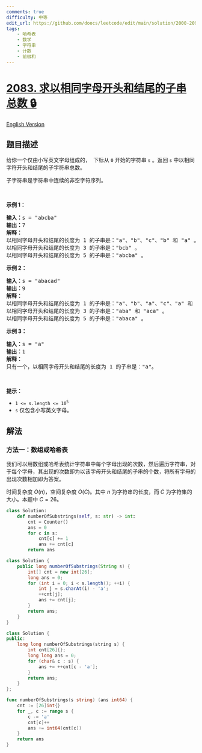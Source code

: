 ```yaml
---
comments: true
difficulty: 中等
edit_url: https://github.com/doocs/leetcode/edit/main/solution/2000-2099/2083.Substrings%20That%20Begin%20and%20End%20With%20the%20Same%20Letter/README.md
tags:
    - 哈希表
    - 数学
    - 字符串
    - 计数
    - 前缀和
---
```


<!-- problem:start -->

# [2083. 求以相同字母开头和结尾的子串总数 🔒](https://leetcode.cn/problems/substrings-that-begin-and-end-with-the-same-letter)

[English Version](/solution/2000-2099/2083.Substrings%20That%20Begin%20and%20End%20With%20the%20Same%20Letter/README_EN.md)

## 题目描述

<!-- description:start -->

<p>给你一个仅由小写英文字母组成的，&nbsp; 下标从 <code>0</code> 开始的字符串 <code>s</code> 。返回 <code>s</code> 中以相同字符开头和结尾的子字符串总数。</p>

<p>子字符串是字符串中连续的非空字符序列。</p>

<p>&nbsp;</p>

<p><strong>示例 1：</strong></p>

<pre>
<strong>输入：</strong>s = "abcba"
<strong>输出：</strong>7
<strong>解释：</strong>
以相同字母开头和结尾的长度为 1 的子串是："a"、"b"、"c"、"b" 和 "a" 。
以相同字母开头和结尾的长度为 3 的子串是："bcb" 。
以相同字母开头和结尾的长度为 5 的子串是："abcba" 。
</pre>

<p><strong>示例 2：</strong></p>

<pre>
<strong>输入：</strong>s = "abacad"
<strong>输出：</strong>9
<strong>解释：</strong>
以相同字母开头和结尾的长度为 1 的子串是："a"、"b"、"a"、"c"、"a" 和 "d" 。
以相同字母开头和结尾的长度为 3 的子串是："aba" 和 "aca" 。
以相同字母开头和结尾的长度为 5 的子串是："abaca" 。
</pre>

<p><strong>示例 3：</strong></p>

<pre>
<strong>输入：</strong>s = "a"
<strong>输出：</strong>1
<strong>解释：</strong>
只有一个，以相同字母开头和结尾的长度为 1 的子串是："a"。
</pre>

<p>&nbsp;</p>

<p><strong>提示：</strong></p>

<ul>
	<li><code>1 &lt;= s.length &lt;= 10<sup>5</sup></code></li>
	<li><code>s</code> 仅包含小写英文字母。</li>
</ul>

<!-- description:end -->

## 解法

<!-- solution:start -->

### 方法一：数组或哈希表

我们可以用数组或哈希表统计字符串中每个字母出现的次数，然后遍历字符串，对于每个字母，其出现的次数即为以该字母开头和结尾的子串的个数，将所有字母的出现次数相加即为答案。

时间复杂度 $O(n)$，空间复杂度 $O(C)$。其中 $n$ 为字符串的长度，而 $C$ 为字符集的大小。本题中 $C = 26$。

<!-- tabs:start -->

```python
class Solution:
    def numberOfSubstrings(self, s: str) -> int:
        cnt = Counter()
        ans = 0
        for c in s:
            cnt[c] += 1
            ans += cnt[c]
        return ans
```

```java
class Solution {
    public long numberOfSubstrings(String s) {
        int[] cnt = new int[26];
        long ans = 0;
        for (int i = 0; i < s.length(); ++i) {
            int j = s.charAt(i) - 'a';
            ++cnt[j];
            ans += cnt[j];
        }
        return ans;
    }
}
```

```cpp
class Solution {
public:
    long long numberOfSubstrings(string s) {
        int cnt[26]{};
        long long ans = 0;
        for (char& c : s) {
            ans += ++cnt[c - 'a'];
        }
        return ans;
    }
};
```

```go
func numberOfSubstrings(s string) (ans int64) {
	cnt := [26]int{}
	for _, c := range s {
		c -= 'a'
		cnt[c]++
		ans += int64(cnt[c])
	}
	return ans
}
```

<!-- tabs:end -->

<!-- solution:end -->

<!-- problem:end -->
